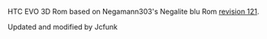 HTC EVO 3D Rom based on Negamann303's Negalite blu Rom [revision 121](https://code.google.com/p/negalite-blurom/source/detail?r=121).

Updated and modified by Jcfunk

